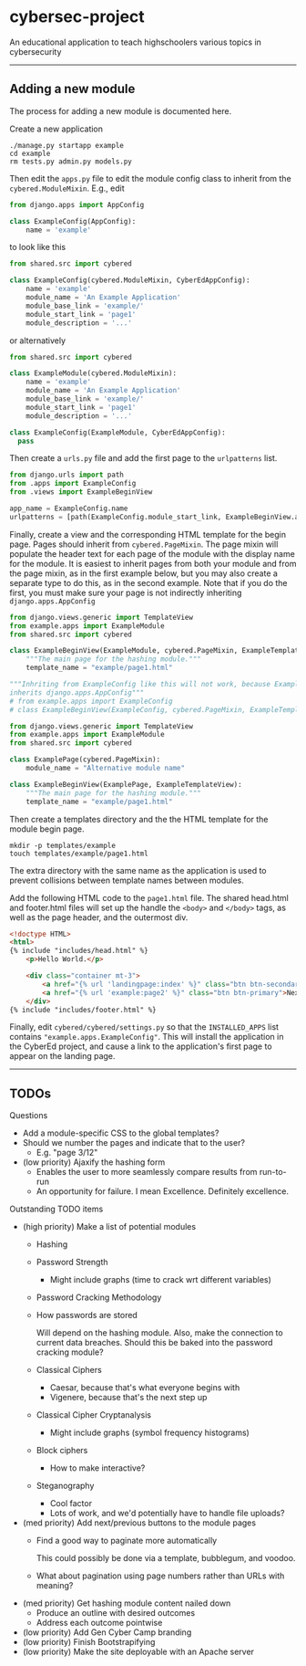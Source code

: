 # cybersec-project

An educational application to teach highschoolers various topics in cybersecurity

---

## Adding a new module

The process for adding a new module is documented here.

Create a new application

```shell
./manage.py startapp example
cd example
rm tests.py admin.py models.py
```

Then edit the `apps.py` file to edit the module config class to inherit from the `cybered.ModuleMixin`.
E.g., edit

```python
from django.apps import AppConfig

class ExampleConfig(AppConfig):
    name = 'example'
```

to look like this

```python
from shared.src import cybered

class ExampleConfig(cybered.ModuleMixin, CyberEdAppConfig):
    name = 'example'
    module_name = 'An Example Application'
    module_base_link = 'example/'
    module_start_link = 'page1'
    module_description = '...'
```

or alternatively

```python
from shared.src import cybered

class ExampleModule(cybered.ModuleMixin):
    name = 'example'
    module_name = 'An Example Application'
    module_base_link = 'example/'
    module_start_link = 'page1'
    module_description = '...'

class ExampleConfig(ExampleModule, CyberEdAppConfig):
  pass
```

Then create a `urls.py` file and add the first page to the `urlpatterns` list.

```python
from django.urls import path
from .apps import ExampleConfig
from .views import ExampleBeginView

app_name = ExampleConfig.name
urlpatterns = [path(ExampleConfig.module_start_link, ExampleBeginView.as_view(), name="page1")]
```

Finally, create a view and the corresponding HTML template for the begin page. Pages should inherit
from `cybered.PageMixin`. The page mixin will populate the header text for each page of the module
with the display name for the module. It is easiest to inherit pages from both your module and from
the page mixin, as in the first example below, but you may also create a separate type to do this,
as in the second example. Note that if you do the first, you must make sure your page is not indirectly
inheriting `django.apps.AppConfig`

```python
from django.views.generic import TemplateView
from example.apps import ExampleModule
from shared.src import cybered

class ExampleBeginView(ExampleModule, cybered.PageMixin, ExampleTemplateView):
    """The main page for the hashing module."""
    template_name = "example/page1.html"

"""Inhriting from ExampleConfig like this will not work, because ExampleConfig
inherits django.apps.AppConfig"""
# from example.apps import ExampleConfig
# class ExampleBeginView(ExampleConfig, cybered.PageMixin, ExampleTemplateView):
```

```python
from django.views.generic import TemplateView
from example.apps import ExampleModule
from shared.src import cybered

class ExamplePage(cybered.PageMixin):
    module_name = "Alternative module name"

class ExampleBeginView(ExamplePage, ExampleTemplateView):
    """The main page for the hashing module."""
    template_name = "example/page1.html"
```

Then create a templates directory and the the HTML template for the module begin page.

```shell
mkdir -p templates/example
touch templates/example/page1.html
```

The extra directory with the same name as the application is used to prevent collisions between
template names between modules.

Add the following HTML code to the `page1.html` file. The shared head.html and footer.html files
will set up the handle the `<body>` and `</body>` tags, as well as the page header, and the outermost div.

```html
<!doctype HTML>
<html>
{% include "includes/head.html" %}
    <p>Hello World.</p>

    <div class="container mt-3">
        <a href="{% url 'landingpage:index' %}" class="btn btn-secondary">Prev</a>
        <a href="{% url 'example:page2' %}" class="btn btn-primary">Next</a>
    </div>
{% include "includes/footer.html" %}
```

Finally, edit `cybered/cybered/settings.py` so that the `INSTALLED_APPS` list contains `"example.apps.ExampleConfig"`.
This will install the application in the CyberEd project, and cause a link to the application's first
page to appear on the landing page.

---

## TODOs

Questions

* Add a module-specific CSS to the global templates?
* Should we number the pages and indicate that to the user?
  * E.g. "page 3/12"
* (low priority) Ajaxify the hashing form
  * Enables the user to more seamlessly compare results from run-to-run
  * An opportunity for failure. I mean Excellence. Definitely excellence.

Outstanding TODO items

* (high priority) Make a list of potential modules
  * Hashing
  * Password Strength
    * Might include graphs (time to crack wrt different variables)
  * Password Cracking Methodology
  * How passwords are stored

    Will depend on the hashing module. Also, make the connection to current data breaches. Should
    this be baked into the password cracking module?
  * Classical Ciphers
    * Caesar, because that's what everyone begins with
    * Vigenere, because that's the next step up
  * Classical Cipher Cryptanalysis
    * Might include graphs (symbol frequency histograms)
  * Block ciphers
    * How to make interactive?
  * Steganography
    * Cool factor
    * Lots of work, and we'd potentially have to handle file uploads?
* (med priority) Add next/previous buttons to the module pages
  * Find a good way to paginate more automatically

    This could possibly be done via a template, bubblegum, and voodoo.
  * What about pagination using page numbers rather than URLs with meaning?
* (med priority) Get hashing module content nailed down
  * Produce an outline with desired outcomes
  * Address each outcome pointwise
* (low priority) Add Gen Cyber Camp branding
* (low priority) Finish Bootstrapifying
* (low priority) Make the site deployable with an Apache server
